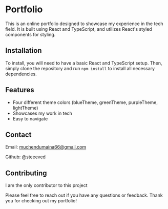 # Portfolio

This is an online portfolio designed to showcase my experience in the tech field. It is built using React and TypeScript, and utilizes React's styled components for styling.

## Installation

To install, you will need to have a basic React and TypeScript setup. Then, simply clone the repository and run `npm install` to install all necessary dependencies.

## Features
- Four different theme colors (blueTheme, greenTheme, purpleTheme, lightTheme)
- Showcases my work in tech
- Easy to navigate

## Contact

Email: muchendumaina66@gmail.com

Github: @steeeved

## Contributing

I am the only contributor to this project


Please feel free to reach out if you have any questions or feedback. Thank you for checking out my portfolio!